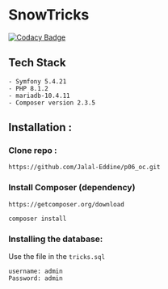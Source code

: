 # SnowTricks
[![Codacy Badge](https://app.codacy.com/project/badge/Grade/16d7d846b65a425380d2238a3256406a)](https://www.codacy.com/gh/Jalal-Eddine/p06_oc/dashboard?utm_source=github.com&amp;utm_medium=referral&amp;utm_content=Jalal-Eddine/p06_oc&amp;utm_campaign=Badge_Grade)

## Tech Stack
```
- Symfony 5.4.21
- PHP 8.1.2
- mariadb-10.4.11
- Composer version 2.3.5
```
## Installation :
### Clone repo :
```
https://github.com/Jalal-Eddine/p06_oc.git
```
### Install Composer (dependency)
```
https://getcomposer.org/download
```
```
composer install
```
### Installing the database:
Use the file in the `tricks.sql`
```
username: admin
Password: admin
```
